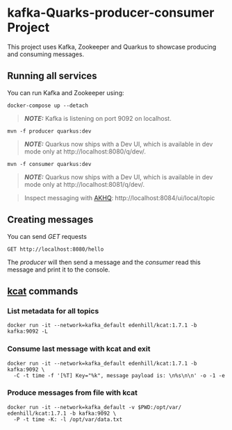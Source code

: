 # kafka-Quarks-producer-consumer Project

This project uses Kafka, Zookeeper and Quarkus to showcase producing and consuming messages.

## Running all services

You can run Kafka and Zookeeper using:

```shell script
docker-compose up --detach
```

> **_NOTE:_**  Kafka is listening on port 9092 on localhost.

```shell script
mvn -f producer quarkus:dev
```

> **_NOTE:_**  Quarkus now ships with a Dev UI, which is available in dev mode only at http://localhost:8080/q/dev/.

```shell script
mvn -f consumer quarkus:dev
```

> **_NOTE:_**  Quarkus now ships with a Dev UI, which is available in dev mode only at http://localhost:8081/q/dev/.

> Inspect messaging with [AKHQ](https://akhq.io/): http://localhost:8084/ui/local/topic

## Creating messages

You can send _GET_ requests

```http request
GET http://localhost:8080/hello
```

The _producer_ will then send a message and the _consumer_ read this message and print it to the console.

## [kcat](https://github.com/edenhill/kcat) commands

### List metadata for all topics

```shell script
docker run -it --network=kafka_default edenhill/kcat:1.7.1 -b kafka:9092 -L
```

### Consume last message with kcat and exit

```shell script
docker run -it --network=kafka_default edenhill/kcat:1.7.1 -b kafka:9092 \
  -C -t time -f '[%T] Key="%k", message payload is: \n%s\n\n' -o -1 -e
```

### Produce messages from file with kcat

```shell script
docker run -it --network=kafka_default -v $PWD:/opt/var/ edenhill/kcat:1.7.1 -b kafka:9092 \
  -P -t time -K: -l /opt/var/data.txt
```
